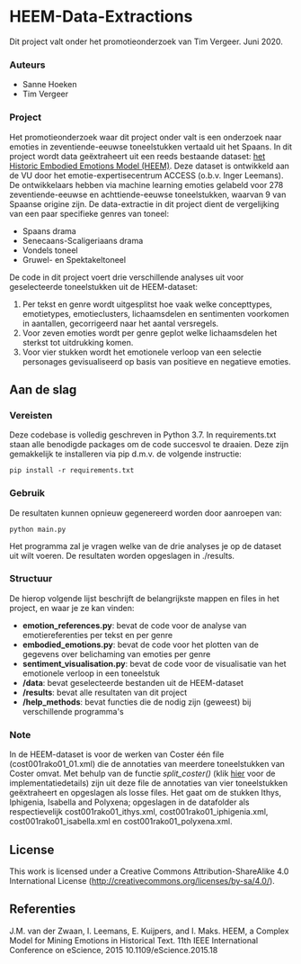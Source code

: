 # HEEM-Data-Extractions

Dit project valt onder het promotieonderzoek van Tim Vergeer.
Juni 2020.

### Auteurs
- Sanne Hoeken
- Tim Vergeer

### Project

Het promotieonderzoek waar dit project onder valt is een onderzoek naar emoties in zeventiende-eeuwse toneelstukken vertaald uit het Spaans. In dit project wordt data geëxtraheert uit een reeds bestaande dataset: [het Historic Embodied Emotions Model (HEEM)](https://github.com/NLeSC/HEEM-dataset). Deze dataset is ontwikkeld aan de VU door het emotie-expertisecentrum ACCESS (o.b.v. Inger Leemans). De ontwikkelaars hebben via machine learning emoties gelabeld voor 278 zeventiende-eeuwse en achttiende-eeuwse toneelstukken, waarvan 9 van Spaanse origine zijn. 
De data-extractie in dit project dient de vergelijking van een paar specifieke genres van toneel: 
- Spaans drama
- Senecaans-Scaligeriaans drama
- Vondels toneel
- Gruwel- en Spektakeltoneel

De code in dit project voert drie verschillende analyses uit voor geselecteerde toneelstukken uit de HEEM-dataset: 
1. Per tekst en genre wordt uitgesplitst hoe vaak welke concepttypes, emotietypes, emotieclusters, lichaamsdelen en sentimenten voorkomen in aantallen, gecorrigeerd naar het aantal versregels.
2. Voor zeven emoties wordt per genre geplot welke lichaamsdelen het sterkst tot uitdrukking komen.
3. Voor vier stukken wordt het emotionele verloop van een selectie personages gevisualiseerd op basis van positieve en negatieve emoties.

## Aan de slag

### Vereisten

Deze codebase is volledig geschreven in Python 3.7. In requirements.txt staan alle benodigde packages om de code succesvol te draaien. Deze zijn gemakkelijk te installeren via pip d.m.v. de volgende instructie:

```
pip install -r requirements.txt
```

### Gebruik

De resultaten kunnen opnieuw gegenereerd worden door aanroepen van:

```
python main.py
```

Het programma zal je vragen welke van de drie analyses je op de dataset uit wilt voeren. De resultaten worden opgeslagen in ./results.

### Structuur

De hierop volgende lijst beschrijft de belangrijkste mappen en files in het project, en waar je ze kan vinden:

- **emotion_references.py**: bevat de code voor de analyse van emotiereferenties per tekst en per genre
- **embodied_emotions.py**: bevat de code voor het plotten van de gegevens over belichaming van emoties per genre
- **sentiment_visualisation.py**: bevat de code voor de visualisatie van het emotionele verloop in een toneelstuk
- **/data**: bevat geselecteerde bestanden uit de HEEM-dataset
- **/results**: bevat alle resultaten van dit project
- **/help_methods**: bevat functies die de nodig zijn (geweest) bij verschillende programma's

### Note

In de HEEM-dataset is voor de werken van Coster één file (cost001rako01_01.xml) die de annotaties van meerdere toneelstukken van Coster omvat. Met behulp van de functie *split_coster()* (klik [hier](https://github.com/SanneHoeken/HEEM-Data-Extractions/blob/master/help_methods/split_coster.py) voor de implementatiedetails) zijn uit deze file de annotaties van vier toneelstukken geëxtraheert en opgeslagen als losse files. Het gaat om de stukken Ithys, Iphigenia, Isabella and Polyxena; opgeslagen in de datafolder als respectievelijk cost001rako01_ithys.xml, cost001rako01_iphigenia.xml, cost001rako01_isabella.xml en cost001rako01_polyxena.xml. 

## License
This work is licensed under a Creative Commons Attribution-ShareAlike 4.0 International License (http://creativecommons.org/licenses/by-sa/4.0/).

## Referenties
J.M. van der Zwaan, I. Leemans, E. Kuijpers, and I. Maks. HEEM, a Complex Model for Mining Emotions in Historical Text. 11th IEEE International Conference on eScience, 2015 10.1109/eScience.2015.18